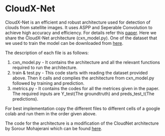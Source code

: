 # CloudX-Net

CloudX-Net is an efficient and robust architecture used for detection of clouds from satellite images. It uses ASPP and Seperable Convolution to achieve high accuracy and efficiency. For details refer this [paper](https://www.sciencedirect.com/science/article/abs/pii/S2352938520303803).
Here we share the CloudX-Net architecture (cxn_model.py). One of the dataset that we used to train the model can be downloaded from [here](https://drive.google.com/drive/folders/18QaZY_RCmjSJf_8gOXtmstqSpo6FxBft?usp=sharing).

The description of each file is as follows:

1. cxn_model.py - It contains the architecture and all the relevant functions required to run the architecture.
2. train & test.py - This code starts with reading the dataset provided above. Then it calls and complies the architecture from cxn_model.py followed by training and prediction.
3. metrics.py - It contains the codes for all the metrices given in the paper. The required inputs are Y_test(The groundtruth) and preds_test_t(The predictions).

For best implementation copy the different files to different cells of a google colab and run them in the order given above.

The code for the architecture is a modification of the CloudNet architecture by Sorour Mohajerani which can be found [here](https://github.com/SorourMo/Cloud-Net-A-semantic-segmentation-CNN-for-cloud-detection/tree/master/Cloud-Net).
